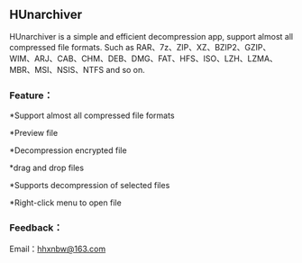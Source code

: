 ## HUnarchiver

HUnarchiver is a simple and efficient decompression app, support almost all compressed file formats. Such as RAR、7z、ZIP、XZ、BZIP2、GZIP、WIM、ARJ、CAB、CHM、DEB、DMG、FAT、HFS、ISO、LZH、LZMA、MBR、MSI、NSIS、NTFS  and so on.


### Feature：

*Support almost all compressed file formats

*Preview file

*Decompression encrypted file

*drag and drop files

*Supports decompression of selected files

*Right-click menu to open file

### Feedback：

Email：hhxnbw@163.com
